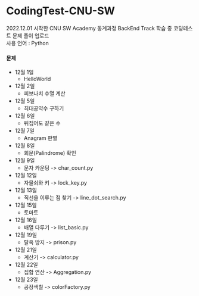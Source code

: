 # CodingTest-CNU-SW

2022.12.01 시작한 CNU SW Academy 동계과정 BackEnd Track 학습 중 코딩테스트 문제 풀이 업로드  
사용 언어 : Python
<br/>
#### 문제
- 12월 1일 
  - HelloWorld
- 12월 2일 
  - 피보나치 수열 계산
- 12월 5일 
  - 최대공약수 구하기
- 12월 6일 
  - 뒤집어도 같은 수
- 12월 7일 
  - Anagram 판별
- 12월 8일 
  - 회문(Palindrome) 확인
- 12월 9일 
  - 문자 카운팅 -> char_count.py
- 12월 12일 
  - 자물쇠와 키 -> lock_key.py
- 12월 13일 
  - 직선을 이루는 점 찾기 -> line_dot_search.py
- 12월 15일 
  - 토마토 
- 12월 16일
  - 배열 다루기 -> list_basic.py
- 12월 19일 
  - 탈옥 방지 -> prison.py
- 12월 21일 
  - 계산기 -> calculator.py
- 12월 22일 
  - 집합 연산 -> Aggregation.py
- 12월 23일 
  - 공장색칠 -> colorFactory.py

